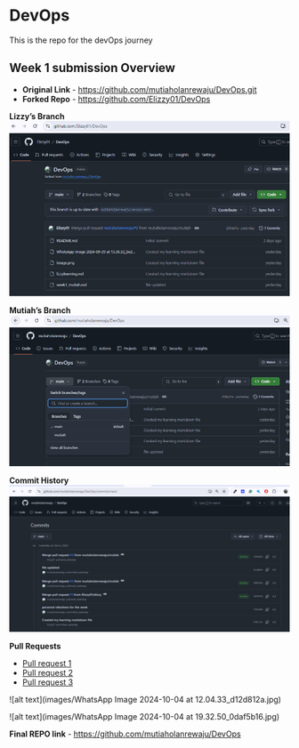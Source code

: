 # DevOps
This is the repo for the devOps journey

## Week 1 submission Overview

- **Original Link** - https://github.com/mutiaholanrewaju/DevOps.git
- **Forked Repo** - https://github.com/Elizzy01/DevOps

**Lizzy’s Branch**
![alt text](images/image-2.png) 

**Mutiah’s Branch**
![alt text](images/image-1.png)

**Commit History**
![alt text](images/image-3.png)

**Pull Requests**

- [Pull request 1](https://github.com/mutiaholanrewaju/DevOps/pull/1)
- [Pull request 2](https://github.com/mutiaholanrewaju/DevOps/pull/2)
- [Pull request 3](https://github.com/mutiaholanrewaju/DevOps/pull/3)

![alt text](images/WhatsApp Image 2024-10-04 at 12.04.33_d12d812a.jpg)

![alt text](images/WhatsApp Image 2024-10-04 at 19.32.50_0daf5b16.jpg)

**Final REPO link** - https://github.com/mutiaholanrewaju/DevOps


